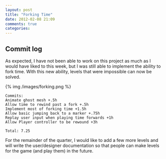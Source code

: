 ```yaml
---
layout: post
title: "Forking Time"
date: 2012-02-08 21:09
comments: true
categories: 
---
```


## Commit log

As expected, I have not been able to work on this project as much as I would
have liked to this week, but I was still able to implement the ability to fork
time.  With this new ability, levels that were impossible can now be solved.

{% img /images/forking.png %}

    Commits:
    Animate ghost mesh +.5h
    Allow time to rewind past a fork +.5h
    Implement most of forking time +1.5h
    Allow basic jumping back to a marker +.75h
    Replay user input when playing time forwards +1h
    Allow Player controller to be rewound +3h

    Total: 7.25

For the remainder of the quarter, I would like to add a few more levels and will
write the user/designer documentation so that people can make levels for the
game (and play them) in the future.

